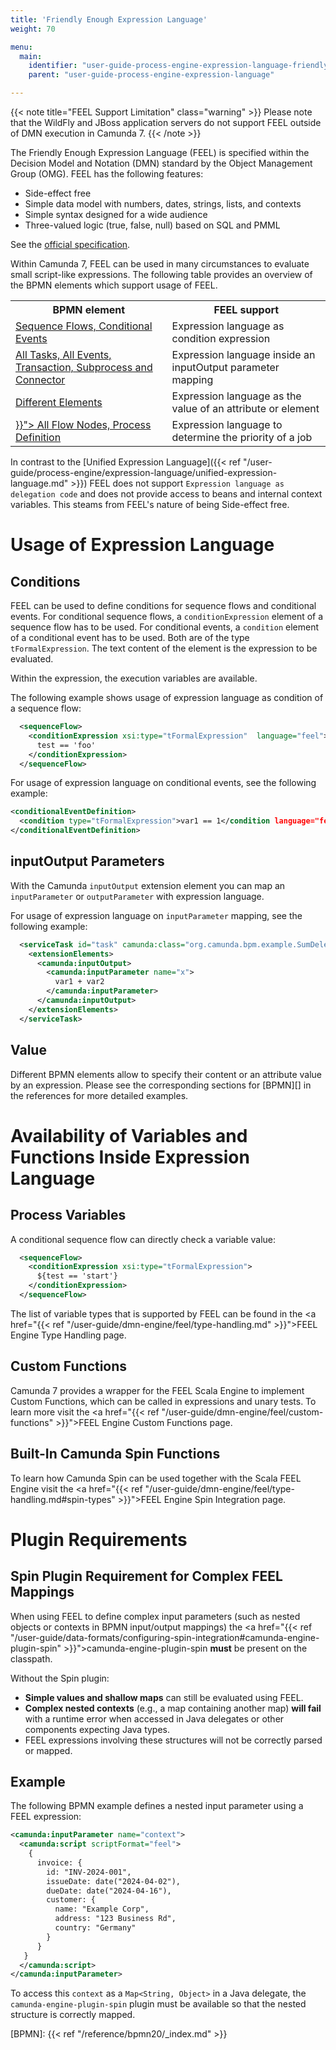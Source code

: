 ```yaml
---
title: 'Friendly Enough Expression Language'
weight: 70

menu:
  main:
    identifier: "user-guide-process-engine-expression-language-friendly-enough-expression-language"
    parent: "user-guide-process-engine-expression-language"

---
```


{{< note title="FEEL Support Limitation" class="warning" >}}
Please note that the WildFly and JBoss application servers do not support FEEL outside of DMN execution in Camunda 7.
{{< /note >}}

​The Friendly Enough Expression Language (FEEL) is specified within the Decision Model and Notation (DMN) standard by the Object Management Group (OMG). FEEL has the following features:

- Side-effect free
- Simple data model with numbers, dates, strings, lists, and contexts
- Simple syntax designed for a wide audience
- Three-valued logic (true, false, null) based on SQL and PMML

See the [official specification](https://www.omg.org/spec/DMN/1.0/PDF).

Within Camunda 7, FEEL can be used in many circumstances to evaluate small script-like expressions. The following table provides an overview of the BPMN elements which support usage of FEEL.

<table class="table desc-table">
  <tr>
    <th>BPMN element</th>
    <th>FEEL support</th>
  </tr>
  <tr>
    <td>
      <a href="#conditions">
        Sequence Flows, Conditional Events
      </a>
    </td>
    <td>Expression language as condition expression</td>
  </tr>
  <tr>
    <td>
        <a href="#inputoutput-parameters">
          All Tasks, All Events, Transaction, Subprocess and Connector
        </a>
    </td>
    <td>Expression language inside an inputOutput parameter mapping</td>
  </tr>
  <tr>
    <td>
        <a href="#value">
          Different Elements
        </a>
    </td>
    <td>Expression language as the value of an attribute or element</td>
  </tr>
  <tr>
    <td>
      <a href="{{< ref "/user-guide/process-engine/the-job-executor.md#specifying-priorities-in-bpmn-xml" >}}">
        All Flow Nodes, Process Definition
      </a>
    </td>
    <td>Expression language to determine the priority of a job</td>
  </tr>
</table>

In contrast to the [Unified Expression Language]({{< ref "/user-guide/process-engine/expression-language/unified-expression-language.md" >}}) FEEL does not support `Expression language as delegation code` and does not provide access to beans and internal context variables. This steams from FEEL's nature of being Side-effect free.

# Usage of Expression Language

## Conditions
FEEL can be used to define conditions for sequence flows and conditional events.
For conditional sequence flows, a `conditionExpression` element of a sequence flow has to be used.
For conditional events, a `condition` element of a conditional event has to be used. Both are
of the type `tFormalExpression`. The text content of the element is the expression to be evaluated.

Within the expression, the execution variables are available.

The following example shows usage of expression language as condition of a sequence flow:

```xml
  <sequenceFlow>
    <conditionExpression xsi:type="tFormalExpression"  language="feel">
      test == 'foo'
    </conditionExpression>
  </sequenceFlow>
```

For usage of expression language on conditional events, see the following example:

```xml
<conditionalEventDefinition>
  <condition type="tFormalExpression">var1 == 1</condition language="feel">
</conditionalEventDefinition>
```


## inputOutput Parameters

With the Camunda `inputOutput` extension element you can map an `inputParameter` or `outputParameter`
with expression language.

For usage of expression language on `inputParameter` mapping, see the following example:

```xml
  <serviceTask id="task" camunda:class="org.camunda.bpm.example.SumDelegate">
    <extensionElements>
      <camunda:inputOutput>
        <camunda:inputParameter name="x">
          var1 + var2
        </camunda:inputParameter>
      </camunda:inputOutput>
    </extensionElements>
  </serviceTask>
```

## Value

Different BPMN elements allow to specify their content or an attribute value by an
expression. Please see the corresponding sections for [BPMN][] in the references
for more detailed examples.


# Availability of Variables and Functions Inside Expression Language

## Process Variables

A conditional sequence flow can directly check a variable value:

```xml
  <sequenceFlow>
    <conditionExpression xsi:type="tFormalExpression">
      ${test == 'start'}
    </conditionExpression>
  </sequenceFlow>
```
The list of variable types that is supported by FEEL can be found in the <a href="{{< ref "/user-guide/dmn-engine/feel/type-handling.md" >}}">FEEL Engine Type Handling</a> page.

## Custom Functions
Camunda 7 provides a wrapper for the FEEL Scala Engine to implement Custom Functions, which can be 
called in expressions and unary tests. 
To learn more visit the <a href="{{< ref "/user-guide/dmn-engine/feel/custom-functions" >}}">FEEL Engine Custom Functions</a> page.

## Built-In Camunda Spin Functions
To learn how Camunda Spin can be used together with the Scala FEEL Engine visit the <a href="{{< ref "/user-guide/dmn-engine/feel/type-handling.md#spin-types" >}}">FEEL Engine Spin Integration</a> page.

# Plugin Requirements

## Spin Plugin Requirement for Complex FEEL Mappings

When using FEEL to define complex input parameters (such as nested objects or contexts in BPMN input/output mappings) the
<a href="{{< ref "/user-guide/data-formats/configuring-spin-integration#camunda-engine-plugin-spin" >}}">camunda-engine-plugin-spin</a>
 **must** be present on the classpath.

Without the Spin plugin:

- **Simple values and shallow maps** can still be evaluated using FEEL.
- **Complex nested contexts** (e.g., a map containing another map) **will fail** with a runtime error when accessed in Java delegates or other components expecting Java types.
- FEEL expressions involving these structures will not be correctly parsed or mapped.

## Example

The following BPMN example defines a nested input parameter using a FEEL expression:

```xml
<camunda:inputParameter name="context">
  <camunda:script scriptFormat="feel">
    {
      invoice: {
        id: "INV-2024-001",
        issueDate: date("2024-04-02"),
        dueDate: date("2024-04-16"),
        customer: {
          name: "Example Corp",
          address: "123 Business Rd",
          country: "Germany"
        }
      }
   }
  </camunda:script>
</camunda:inputParameter>
```

To access this `context` as a `Map<String, Object>` in a Java delegate, the `camunda-engine-plugin-spin` plugin must be available so that the nested structure is correctly mapped.

[BPMN]: {{< ref "/reference/bpmn20/_index.md" >}}